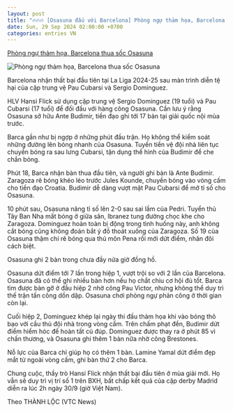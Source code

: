 ```yaml
---
layout: post
title: "🔥🔥🔥 [Osasuna đấu với Barcelona] Phòng ngự thảm họa, Barcelona thua sốc Osasuna"
date: Sun, 29 Sep 2024 02:00:00 +0700
categories: entries VN
---
```

[Phòng ngự thảm họa, Barcelona thua sốc Osasuna](https://baoangiang.com.vn/phong-ngu-tham-hoa-barcelona-thua-soc-osasuna-a406299.html)

![Phòng ngự thảm họa, Barcelona thua sốc Osasuna](https://images.baoangiang.com.vn/image/news/2024/20240929/thumbnail/750x450/phong-ngu-tham-hoa-_9776_1727571683.jpeg)

Barcelona nhận thất bại đầu tiên tại La Liga 2024-25 sau màn trình diễn tệ hại của cặp trung vệ Pau Cubarsi và Sergio Dominguez.

HLV Hansi Flick sử dụng cặp trung vệ Sergio Dominguez (19 tuổi) và Pau Cubarsi (17 tuổi) để đối đầu với hàng công Osasuna. Cần lưu ý rằng Osasuna sở hữu Ante Budimir, tiền đạo ghi tới 17 bàn tại giải quốc nội mùa trước.

Barca gần như bị ngợp ở những phút đầu trận. Họ không thể kiểm soát những đường lên bóng nhanh của Osasuna. Tuyến tiền vệ đội nhà liên tục chuyền bóng ra sau lưng Cubarsi, tận dụng thể hình của Budimir để che chắn bóng.

Phút 18, Barca nhận bàn thua đầu tiên, và người ghi bàn là Ante Budimir. Zaragoza rê bóng khéo léo trước Jules Kounde, chuyền bóng vào vòng cấm cho tiền đạo Croatia. Budimir dễ dàng vượt mặt Pau Cubarsi để mở tỉ số cho Osasuna.

10 phút sau, Osasuna nâng tỉ số lên 2-0 sau sai lầm của Pedri. Tuyển thủ Tây Ban Nha mất bóng ở giữa sân, Ibranez tung đường chọc khe cho Zaragoza. Dominguez hoàn toàn bị động trong tình huống này, anh không cắt bóng cũng không đoán bắt ý đồ thoát xuống của Zaragoza. Số 19 của Osasuna thậm chí rê bóng qua thủ môn Pena rồi mới dứt điểm, nhân đôi cách biệt.

Osasuna ghi 2 bàn trong chưa đầy nửa giờ đồng hồ.

Osasuna dứt điểm tới 7 lần trong hiệp 1, vượt trội so với 2 lần của Barcelona. Osasuna đã có thể ghi nhiều bàn hơn nếu họ chắt chiu cơ hội đủ tốt. Barca tìm được bàn gỡ ở đầu hiệp 2 nhờ công Pau Victor, nhưng không thể duy trì thế trận tấn công dồn dập. Osasuna chơi phòng ngự phản công ở thời gian còn lại.

Cuối hiệp 2, Dominguez khép lại ngày thi đấu thảm họa khi vào bóng thô bạo với cầu thủ đội nhà trong vòng cấm. Trên chấm phạt đền, Budimir dứt điểm hiểm hóc để hoàn tất cú đúp. Dominguez được thay ra ở phút 85 vì chấn thương, và Osasuna ghi thêm 1 bàn nữa nhờ công Brestones.

Nỗ lực của Barca chỉ giúp họ có thêm 1 bàn. Lamine Yamal dứt điểm đẹp mắt từ ngoài vòng cấm, ghi bàn thứ 2 cho Barca.

Chung cuộc, thầy trò Hansi Flick nhận thất bại đầu tiên ở mùa giải mới. Họ vẫn sẽ duy trì vị trí số 1 trên BXH, bất chấp kết quả của cặp derby Madrid diễn ra lúc 2h ngày 30/9 (giờ Việt Nam).

Theo THÀNH LỘC (VTC News)

